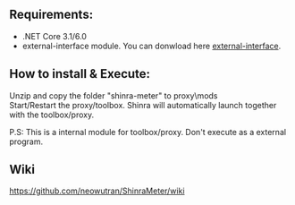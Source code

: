 ## Requirements: 
* .NET Core 3.1/6.0
* external-interface module. You can donwload here [external-interface](https://github.com/Ame-k/external-interface).

## How to install & Execute:
Unzip and copy the folder "shinra-meter" to proxy\mods\
Start/Restart the proxy/toolbox. Shinra will automatically launch together with the toolbox/proxy.

P.S: This is a internal module for toolbox/proxy. Don't execute as a external program.

## Wiki 
https://github.com/neowutran/ShinraMeter/wiki
